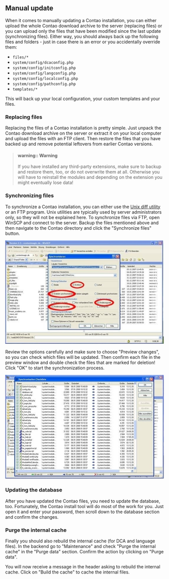## Manual update

When it comes to manually updating a Contao installation, you can either upload
the whole Contao download archive to the server (replacing files) or you can
upload only the files that have been modified since the last update
(synchronizing files). Either way, you should always back up the following files
and folders - just in case there is an error or you accidentally override them:

* `files/*`
* `system/config/dcaconfig.php`
* `system/config/initconfig.php`
* `system/config/langconfig.php`
* `system/config/localconfig.php`
* `system/config/pathconfig.php`
* `templates/*`

This will back up your local configuration, your custom templates and your
files.


### Replacing files

Replacing the files of a Contao installation is pretty simple. Just unpack the
Contao download archive on the server or extract it on your local computer and
upload the files with an FTP client. Then restore the files that you have backed
up and remove potential leftovers from earlier Contao versions.

> #### warning:: Warning
> If you have installed any third-party extensions, make sure to
> backup and restore them, too, or do not overwrite them at all. Otherwise you
> will have to reinstall the modules and depending on the extension you might
> eventually lose data!


### Synchronizing files

To synchronize a Contao installation, you can either use the [Unix diff
utility][1] or an FTP program. Unix utilities are typically used by server
administrators only, so they will not be explained here. To synchronize files
via FTP, open WinSCP and connect to the server. Backup the files mentioned above
and then navigate to the Contao directory and click the "Synchronize files"
button.

![](images/synchronization-options.jpg)

Review the options carefully and make sure to choose "Preview changes", so you
can check which files will be updated. Then confirm each file in the preview
window and double check the files that are marked for deletion! Click "OK" to
start the synchronization process.

![](images/synchronization-confirmation.jpg)


### Updating the database

After you have updated the Contao files, you need to update the database, too.
Fortunately, the Contao install tool will do most of the work for you. Just open
it and enter your password, then scroll down to the database section and confirm
the changes.


### Purge the internal cache

Finally you should also rebuild the internal cache (for DCA and language files).
In the backend go to "Maintenance" and check "Purge the internal cache" in
the "Purge data" section. Confirm the action by clicking on "Purge data".

You will now receive a message in the header asking to rebuild the internal
cache. Click on "Build the cache" to cache the internal files.


[1]: http://en.wikipedia.org/wiki/Diff
